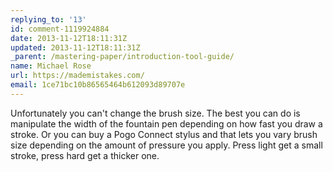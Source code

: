 ```yaml
---
replying_to: '13'
id: comment-1119924884
date: 2013-11-12T18:11:31Z
updated: 2013-11-12T18:11:31Z
_parent: /mastering-paper/introduction-tool-guide/
name: Michael Rose
url: https://mademistakes.com/
email: 1ce71bc10b86565464b612093d89707e
---
```


Unfortunately you can't change the brush size. The best you can do is manipulate
the width of the fountain pen depending on how fast you draw a stroke. Or you can
buy a Pogo Connect stylus and that lets you vary brush size depending on the amount
of pressure you apply. Press light get a small stroke, press hard get a thicker
one.
